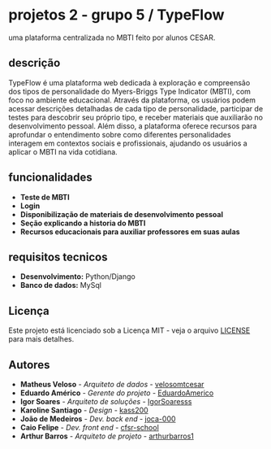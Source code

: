 # projetos 2 - grupo 5 / TypeFlow
uma plataforma centralizada no MBTI feito por alunos CESAR.

## descrição
TypeFlow é uma plataforma web dedicada à exploração e compreensão dos tipos de personalidade do Myers-Briggs Type Indicator (MBTI), com foco no ambiente educacional. Através da plataforma, os usuários podem acessar descrições detalhadas de cada tipo de personalidade, participar de testes para descobrir seu próprio tipo, e receber materiais que auxiliarão no desenvolvimento pessoal. Além disso, a plataforma oferece recursos para aprofundar o entendimento sobre como diferentes personalidades interagem em contextos sociais e profissionais, ajudando os usuários a aplicar o MBTI na vida cotidiana.

## funcionalidades 
- **Teste de MBTI**
- **Login**
- **Disponibilização de materiais de desenvolvimento pessoal**
- **Seção explicando a historia do MBTI**
- **Recursos educacionais para auxiliar professores em suas aulas**

## requisitos tecnicos

- **Desenvolvimento:** Python/Django
- **Banco de dados:** MySql 

## Licença
Este projeto está licenciado sob a Licença MIT - veja o arquivo [LICENSE](LICENSE) para mais detalhes.

## Autores
- **Matheus Veloso** - *Arquiteto de dados* - [velosomtcesar](https://github.com/velosomtcesar)
- **Eduardo Américo** - *Gerente do projeto* - [EduardoAmerico](https://github.com/EduardoAmerico)
- **Igor Soares** - *Arquiteto de soluções* - [IgorSoaresss](https://github.com/IgorSoaresss)
- **Karoline Santiago** - *Design* - [kass200](https://github.com/kass200)
- **João de Medeiros** - *Dev. back end* - [joca-000](https://github.com/joca-000)
- **Caio Felipe** - *Dev. front end* - [cfsr-school](https://github.com/cfsr-school)
- **Arthur Barros** - *Arquiteto de projeto* - [arthurbarros1](https://github.com/arthurbarros1)
